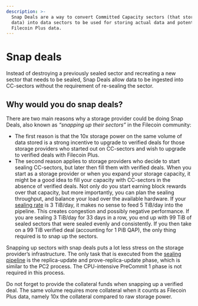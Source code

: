 ```yaml
---
description: >-
  Snap Deals are a way to convert Committed Capacity sectors (that store no real
  data) into data sectors to be used for storing actual data and potentially
  Filecoin Plus data.
---
```


# Snap deals

Instead of destroying a previously sealed sector and recreating a new sector that needs to be sealed, Snap Deals allow data to be ingested into CC-sectors without the requirement of re-sealing the sector.

## Why would you do snap deals?

There are two main reasons why a storage provider could be doing Snap Deals, also known as _“snapping up their sectors”_ in the Filecoin community:

* The first reason is that the 10x storage power on the same volume of data stored is a strong incentive to upgrade to verified deals for those storage providers who started out on CC-sectors and wish to upgrade to verified deals with Filecoin Plus.
* The second reason applies to storage providers who decide to start sealing CC-sectors, but later then fill them with verified deals. When you start as a storage provider or when you expand your storage capacity, it might be a good idea to fill your capacity with CC-sectors in the absence of verified deals. Not only do you start earning block rewards over that capacity, but more importantly, you can plan the sealing throughput, and balance your load over the available hardware. If your [sealing rate](../architecture/sealing-rate.md) is 3 TiB/day, it makes no sense to feed 5 TiB/day into the pipeline. This creates congestion and possibly negative performance. If you are sealing 3 TiB/day for 33 days in a row, you end up with 99 TiB of sealed sectors that were sealed evenly and consistently. If you then take on a 99 TiB verified deal (accounting for 1 PiB QAP), the only thing required is to snap up the sectors.

Snapping up sectors with snap deals puts a lot less stress on the storage provider’s infrastructure. The only task that is executed from the [sealing pipeline](../architecture/sealing-pipeline.md) is the replica-update and prove-replica-update phase, which is similar to the PC2 process. The CPU-intensive PreCommit 1 phase is not required in this process.

Do not forget to provide the collateral funds when snapping up a verified deal. The same volume requires more collateral when it counts as Filecoin Plus data, namely 10x the collateral compared to raw storage power.
